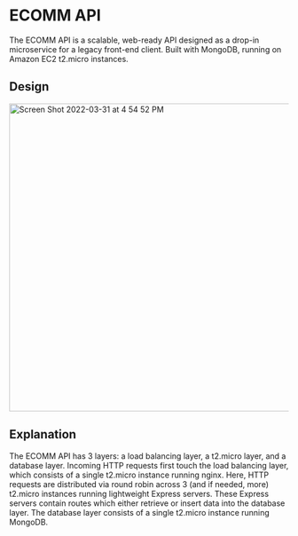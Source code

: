 # ECOMM API
The ECOMM API is a scalable, web-ready API designed as a drop-in microservice for a legacy front-end client. Built with MongoDB, running on Amazon EC2 t2.micro instances.

## Design
<img width="555" alt="Screen Shot 2022-03-31 at 4 54 52 PM" src="https://user-images.githubusercontent.com/89273697/161168647-39076751-7517-40ed-8c35-806043ff5b2c.png">

## Explanation
The ECOMM API has 3 layers: a load balancing layer, a t2.micro layer, and a database layer. Incoming HTTP requests first touch the load balancing layer, which consists of a single t2.micro instance running nginx. Here, HTTP requests are distributed via round robin across 3 (and if needed, more) t2.micro instances running lightweight Express servers. These Express servers contain routes which either retrieve or insert data into the database layer. The database layer consists of a single t2.micro instance running MongoDB.

